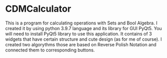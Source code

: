 # CDMCalculator
This is a program for calculating operations with Sets and Bool Algebra.
I created it by using python 3.9.7 language and its library for GUI PyQt5.
You will need to install PyQt5 library to use this application.
It contains of 3 widgets that have certain structure and cute design (as for me of course).
I created two algorythms those are based on Reverse Polish Notation and connected them to corresponding buttons.
